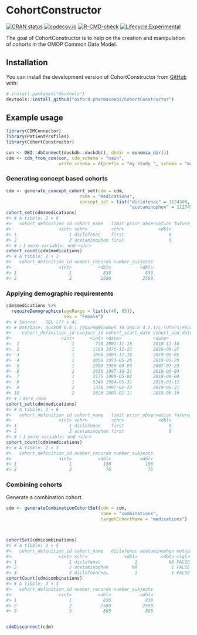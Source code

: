 
<!-- README.md is generated from README.Rmd. Please edit that file -->

# CohortConstructor

<!-- badges: start -->

[![CRAN
status](https://www.r-pkg.org/badges/version/CohortConstructor)](https://CRAN.R-project.org/package=CohortConstructor)
[![codecov.io](https://codecov.io/github/oxford-pharmacoepi/CohortConstructor/coverage.svg?branch=main)](https://app.codecov.io/github/oxford-pharmacoepi/CohortConstructor?branch=main)
[![R-CMD-check](https://github.com/oxford-pharmacoepi/CohortConstructor/workflows/R-CMD-check/badge.svg)](https://github.com/oxford-pharmacoepi/CohortConstructor/actions)
[![Lifecycle:Experimental](https://img.shields.io/badge/Lifecycle-Experimental-339999)](https://lifecycle.r-lib.org/articles/stages.html#experimental)
<!-- badges: end -->

The goal of CohortConstructor is to help on the creation and
manipulation of cohorts in the OMOP Common Data Model.

## Installation

You can install the development version of CohortConstructor from
[GitHub](https://github.com/) with:

``` r
# install.packages("devtools")
devtools::install_github("oxford-pharmacoepi/CohortConstructor")
```

## Example usage

``` r
library(CDMConnector)
library(PatientProfiles)
library(CohortConstructor)

con <- DBI::dbConnect(duckdb::duckdb(), dbdir = eunomia_dir())
cdm <- cdm_from_con(con, cdm_schema = "main", 
                    write_schema = c(prefix = "my_study_", schema = "main"))
```

### Generating concept based cohorts

``` r
cdm <- generate_concept_cohort_set(cdm = cdm, 
                            name = "medications",
                            concept_set = list("diclofenac" = 1124300,
                                               "acetaminophen" = 1127433))
cohort_set(cdm$medications)
#> # A tibble: 2 × 6
#>   cohort_definition_id cohort_name   limit prior_observation future_observation
#>                  <int> <chr>         <chr>             <dbl>              <dbl>
#> 1                    1 diclofenac    first                 0                  0
#> 2                    2 acetaminophen first                 0                  0
#> # ℹ 1 more variable: end <chr>
cohort_count(cdm$medications)
#> # A tibble: 2 × 3
#>   cohort_definition_id number_records number_subjects
#>                  <int>          <dbl>           <dbl>
#> 1                    1            830             830
#> 2                    2           2580            2580
```

### Applying demographic requirements

``` r
cdm$medications %>% 
  requireDemographics(ageRange = list(c(40, 65)),
                      sex = "Female")
#> # Source:   SQL [?? x 4]
#> # Database: DuckDB 0.8.1 [eburn@Windows 10 x64:R 4.2.1/C:\Users\eburn\AppData\Local\Temp\Rtmpqm0Jdd\file42405cf744a.duckdb]
#>    cohort_definition_id subject_id cohort_start_date cohort_end_date
#>                   <int>      <int> <date>            <date>         
#>  1                    1        730 2002-11-18        2018-12-16     
#>  2                    1       1169 1975-12-23        2018-08-27     
#>  3                    1       1808 2003-12-18        2019-06-05     
#>  4                    1       2858 1953-05-26        2019-05-29     
#>  5                    1       2909 1986-09-03        2007-07-23     
#>  6                    1       2939 1997-10-31        2018-09-04     
#>  7                    1       3175 1999-05-02        2018-09-04     
#>  8                    1       5240 1984-05-31        2019-03-12     
#>  9                    2       1338 1997-02-22        2019-06-21     
#> 10                    2       2026 2009-02-11        2019-06-19     
#> # ℹ more rows
cohort_set(cdm$medications)
#> # A tibble: 2 × 6
#>   cohort_definition_id cohort_name   limit prior_observation future_observation
#>                  <int> <chr>         <chr>             <dbl>              <dbl>
#> 1                    1 diclofenac    first                 0                  0
#> 2                    2 acetaminophen first                 0                  0
#> # ℹ 1 more variable: end <chr>
cohort_count(cdm$medications)
#> # A tibble: 2 × 3
#>   cohort_definition_id number_records number_subjects
#>                  <int>          <dbl>           <dbl>
#> 1                    1            156             156
#> 2                    2             76              76
```

### Combining cohorts

Generate a combination cohort.

``` r
cdm <- generateCombinationCohortSet(cdm = cdm, 
                                    name = "combinations", 
                                    targetCohortName = "medications")



cohortSet(cdm$combinations)
#> # A tibble: 3 × 5
#>   cohort_definition_id cohort_name   diclofenac acetaminophen mutually_exclusive
#>                  <int> <chr>              <dbl>         <dbl> <lgl>             
#> 1                    1 diclofenac             1            NA FALSE             
#> 2                    2 acetaminophen         NA             1 FALSE             
#> 3                    3 diclofenac+a…          1             1 FALSE
cohortCount(cdm$combinations)
#> # A tibble: 3 × 3
#>   cohort_definition_id number_records number_subjects
#>                  <int>          <dbl>           <dbl>
#> 1                    1            830             830
#> 2                    2           2580            2580
#> 3                    3            805             805


cdmDisconnect(cdm)
```
